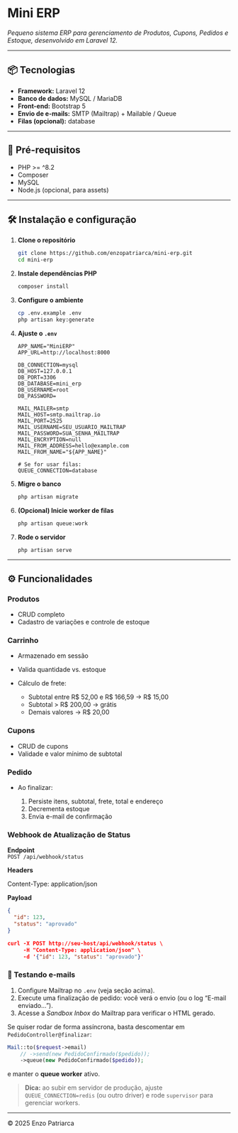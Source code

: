 # Mini ERP

*Pequeno sistema ERP para gerenciamento de Produtos, Cupons, Pedidos e Estoque, desenvolvido em Laravel 12.*

---

## 📦 Tecnologias

* **Framework:** Laravel 12
* **Banco de dados:** MySQL / MariaDB
* **Front-end:** Bootstrap 5
* **Envio de e-mails:** SMTP (Mailtrap) + Mailable / Queue
* **Filas (opcional):** database

---

## 🚀 Pré-requisitos

* PHP >= ^8.2
* Composer
* MySQL
* Node.js (opcional, para assets)

---

## 🛠️ Instalação e configuração

1. **Clone o repositório**

   ```bash
   git clone https://github.com/enzopatriarca/mini-erp.git
   cd mini-erp
   ```

2. **Instale dependências PHP**

   ```bash
   composer install
   ```

3. **Configure o ambiente**

   ```bash
   cp .env.example .env
   php artisan key:generate
   ```

4. **Ajuste o `.env`**

   ```dotenv
   APP_NAME="MiniERP"
   APP_URL=http://localhost:8000

   DB_CONNECTION=mysql
   DB_HOST=127.0.0.1
   DB_PORT=3306
   DB_DATABASE=mini_erp
   DB_USERNAME=root
   DB_PASSWORD=

   MAIL_MAILER=smtp
   MAIL_HOST=smtp.mailtrap.io
   MAIL_PORT=2525
   MAIL_USERNAME=SEU_USUARIO_MAILTRAP
   MAIL_PASSWORD=SUA_SENHA_MAILTRAP
   MAIL_ENCRYPTION=null
   MAIL_FROM_ADDRESS=hello@example.com
   MAIL_FROM_NAME="${APP_NAME}"

   # Se for usar filas:
   QUEUE_CONNECTION=database
   ```

5. **Migre o banco**

   ```bash
   php artisan migrate
   ```

6. **(Opcional) Inicie worker de filas**

   ```bash
   php artisan queue:work
   ```

7. **Rode o servidor**

   ```bash
   php artisan serve
   ```

---

## ⚙️ Funcionalidades

### Produtos

* CRUD completo
* Cadastro de variações e controle de estoque

### Carrinho

* Armazenado em sessão
* Valida quantidade vs. estoque
* Cálculo de frete:

  * Subtotal entre R\$ 52,00 e R\$ 166,59 → R\$ 15,00
  * Subtotal > R\$ 200,00 → grátis
  * Demais valores → R\$ 20,00

### Cupons

* CRUD de cupons
* Validade e valor mínimo de subtotal

### Pedido

* Ao finalizar:

  1. Persiste itens, subtotal, frete, total e endereço
  2. Decrementa estoque
  3. Envia e-mail de confirmação

### Webhook de Atualização de Status

**Endpoint**  
`POST /api/webhook/status`

**Headers**  

Content-Type: application/json

**Payload**  
```json
{
  "id": 123,
  "status": "aprovado"
}

curl -X POST http://seu-host/api/webhook/status \
     -H "Content-Type: application/json" \
     -d '{"id": 123, "status": "aprovado"}'

```

### 📧 Testando e-mails

1. Configure Mailtrap no `.env` (veja seção acima).
2. Execute uma finalização de pedido: você verá o envio (ou o log “E-mail enviado…”).
3. Acesse a *Sandbox Inbox* do Mailtrap para verificar o HTML gerado.

Se quiser rodar de forma assíncrona, basta descomentar em `PedidoController@finalizar`:

```php
Mail::to($request->email)
    // ->send(new PedidoConfirmado($pedido));
    ->queue(new PedidoConfirmado($pedido));
```

e manter o **queue worker** ativo.


> **Dica:** ao subir em servidor de produção, ajuste `QUEUE_CONNECTION=redis` (ou outro driver) e rode `supervisor` para gerenciar workers.

---

© 2025 Enzo Patriarca
